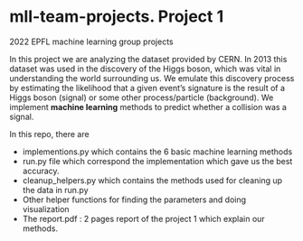 # mll-team-projects. Project 1 
2022 EPFL machine learning group projects

In this project we are analyzing the dataset provided by CERN.
In 2013 this dataset was used in the discovery of the Higgs boson, which was vital in understanding the world surrounding us. We 
emulate this discovery process by estimating the likelihood that a 
given event’s signature is the result of a Higgs boson (signal) or
some other process/particle (background). 
We implement **machine learning** methods to predict whether a collision was a signal.

In this repo, there are 
- implementions.py which contains the 6 basic machine learning methods 
- run.py file which correspond the implementation which gave us the best accuracy.
- cleanup_helpers.py which contains the methods used for cleaning up the data in run.py
- Other helper functions for finding the parameters and doing visualization
- The report.pdf : 2 pages report of the project 1 which explain our methods.
